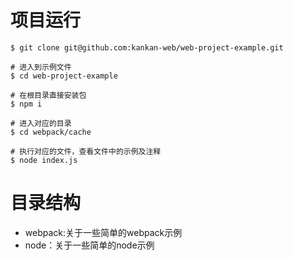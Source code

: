 # 项目运行
```
$ git clone git@github.com:kankan-web/web-project-example.git

# 进入到示例文件
$ cd web-project-example

# 在根目录直接安装包
$ npm i

# 进入对应的目录
$ cd webpack/cache

# 执行对应的文件，查看文件中的示例及注释
$ node index.js
```
# 目录结构
- webpack:关于一些简单的webpack示例
- node：关于一些简单的node示例
